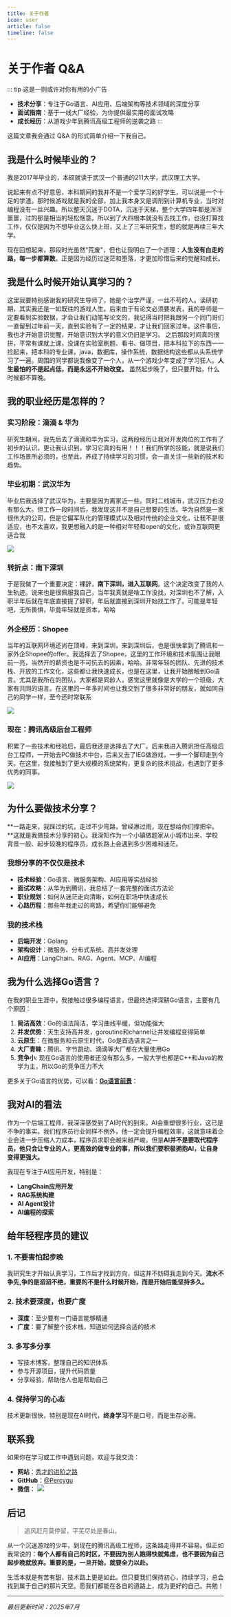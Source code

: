 ```yaml
---
title: 关于作者
icon: user
article: false
timeline: false
---
```


# 关于作者 Q&A

::: tip 这是一则或许对你有用的小广告
- **技术分享**：专注于Go语言、AI应用、后端架构等技术领域的深度分享
- **面试指南**：基于一线大厂经验，为你提供最实用的面试攻略
- **成长经历**：从游戏少年到腾讯高级工程师的逆袭之路
:::

这篇文章我会通过 Q&A 的形式简单介绍一下我自己。

## 我是什么时候毕业的？

我是2017年毕业的，本硕就读于武汉一个普通的211大学，武汉理工大学。

说起来有点不好意思，本科期间的我并不是一个爱学习的好学生，可以说是一个十足的学渣。那时候游戏就是我的全部，加上我本身又是调剂到计算机专业，当时对编程没有一丝兴趣。所以整天沉迷于DOTA，沉迷于天梯，整个大学四年都是浑浑噩噩，过的那是相当的轻松惬意。所以到了大四根本就没有去找工作，也没打算找工作，仅仅是因为不想毕业这么快上班，又上了三年研究生，想的就是再续三年大学。

现在回想起来，那段时光虽然"荒废"，但也让我明白了一个道理：**人生没有白走的路，每一步都算数**。正是因为经历过迷茫和堕落，才更加珍惜后来的觉醒和成长。

## 我是什么时候开始认真学习的？

这里我要特别感谢我的研究生导师了，她是个治学严谨，一丝不苟的人。读研初期，其实我还是一如既往的游戏人生。后来由于有论文必须要发表，我的导师是一定要看到实验数据，才会让我们动笔写论文的，我记得当时把我跟另一个同门哥们一直留到过年前一天，直到实验有了一定的结果，才让我们回家过年。这件事后，我也才开始意识觉醒，开始意识到大学的意义仍旧是学习。
之后那段时间真的很拼，平常有课就上课，没课在实验室刷题、看书、做项目，把本科拉下的东西一一捡起来，把本科的专业课，java，数据库，操作系统，数据结构这些都从头系统学习了一遍。周围的同学都说我像变了一个人，从一个游戏少年变成了学习狂人。**人生最怕的不是起点低，而是永远不开始改变。** 虽然起步晚了，但只要开始，什么时候都不算晚。

## 我的职业经历是怎样的？

### 实习阶段：滴滴 & 华为
研究生期间，我先后去了滴滴和华为实习，这两段经历让我对开发岗位的工作有了初步的认识，更让我认识到，学习它真的有用！！！我们所学的技能，就是说我们工作场景所必须的，也至此，养成了持续学习的习惯，会一直关注一些新的技术和趋势。

### 毕业初期：武汉华为
毕业后我选择了武汉华为，主要是因为离家近一些。同时二线城市，武汉压力也没有那么大。但工作一段时间后，我发现这并不是自己想要的生活。华为自然是一家很伟大的公司，但是它偏军队化的管理模式以及相对传统的企业文化，让我不是很适应，也不太喜欢，我更想融入的是一种相对年轻和open的文化，或许互联网更适合我

![](./assets/img/关于作者/huawei.png)


### 转折点：南下深圳
于是我做了一个重要决定：裸辞，**南下深圳，进入互联网**。这个决定改变了我的人生轨迹。说来也是很佩服我自己，当年我真就是啥工作没找，对深圳也不了解，入职半年后就在年底直接提了辞职，年后就直接到深圳开始找工作了。可能是年轻吧，无所畏惧，毕竟年轻就是资本，哈哈

### 外企经历：Shopee
当年的互联网环境还尚在顶峰，来到深圳，来到深圳后，也是很快拿到了腾讯和一家外企Shopee的offer。我选择去了Shopee，这里的工作环境和技术氛围让我眼前一亮，当然开的薪资也是不可抗去的因素，哈哈。非常年轻的团队、先进的技术栈、开放的工作文化，这些都让我快速成长，也是在这里，让我开始接触到Go语言。尤其是我所在的团队，大家都是同龄人，感觉这里就像是大学的一个班级，大家有共同的语言。在这里的一年多时间也让我交到了很多非常好的朋友，就如同自己的同学一样，至今还时常联系

![](./assets/img/关于作者/shopee.png)

### 现在：腾讯高级后台工程师
积累了一些技术和经验后，最后我还是选择去了大厂。后来我进入腾讯担任高级后台工程师，一开始去PC做技术中台，后来又去了IEG做游戏，一步一个脚印走到今天。在这里，我接触到了更大规模的系统架构，更复杂的技术挑战，也遇到了更多优秀的同事。

![](./assets/img/关于作者/tencent.png)

## 为什么要做技术分享？

**一路走来，我踩过的坑，走过不少弯路，曾经淋过雨，现在想给你们撑把伞。**这就是我做技术分享的初心。我深知作为一个小镇做题家从小城市出来、学校背景一般、起步较晚的程序员，成长路上会遇到多少困难和迷茫。

### 我想分享的不仅仅是技术
- **技术经验**：Go语言、微服务架构、AI应用等实战经验
- **面试攻略**：从华为到腾讯，我总结了一套完整的面试方法论
- **职业规划**：如何从迷茫走向清晰，如何在职场中快速成长
- **心路历程**：那些年我走过的弯路，希望你们能够避免

### 我的技术栈
- **后端开发**：Golang
- **架构设计**：微服务、分布式系统、高并发处理
- **AI应用**：LangChain、RAG、Agent、MCP、AI编程

## 我为什么选择Go语言？

在我的职业生涯中，我接触过很多编程语言，但最终选择深耕Go语言，主要有几个原因：

1. **简洁高效**：Go的语法简洁，学习曲线平缓，但功能强大
2. **并发优势**：天生支持高并发，goroutine和channel让并发编程变得简单
3. **云原生**：在微服务和云原生时代，Go是首选语言之一
4. **大厂青睐**：腾讯、字节跳动、滴滴等大厂都在大量使用Go
5. **竞争小**: 现在Go语言的使用者还没有那么多，一般大学也都是C++和Java的教学为主，所以Go的竞争压力不大

更多关于Go语言的优势，可以看：[**Go语言前景**](./go_prospect/go_prospect.md)：

## 我对AI的看法

作为一个后端工程师，我深深感受到了AI时代的到来。AI会重塑很多行业，这已是不争的事实。我们程序员行业同样不例外，他一定会提升编程效率，这就意味着企业会进一步压缩人力成本，程序员求职会越来越严峻。但是**AI并不是要取代程序员，他只会让专业的人，更高效的做专业的事，所以我们要积极拥抱AI，让自身变得更强大。**

我现在专注于AI应用开发，特别是：
- **LangChain应用开发**
- **RAG系统构建**
- **AI Agent设计**
- **AI编程的探索**

## 给年轻程序员的建议

### 1. 不要害怕起步晚
我研究生才开始认真学习，工作后才找到方向，但这并不妨碍我走到今天。**流水不争先,争的是滔滔不绝，重要的不是什么时候开始，而是开始后能坚持多久。**

### 2. 技术要深度，也要广度
- **深度**：至少要有一门语言能够精通
- **广度**：要了解整个技术栈，知道如何选择合适的技术

### 3. 多写多分享
- 写技术博客，整理自己的知识体系
- 参与开源项目，提升代码质量
- 分享经验，帮助他人也是帮助自己

### 4. 保持学习的心态
技术更新很快，特别是现在AI时代，**终身学习**不是口号，而是生存必需。

## 联系我

如果你在学习或工作中遇到问题，欢迎与我交流：

- **网站**：[秀才的进阶之路](https://golangstar.cn)
- **GitHub**：[@Percygu](https://github.com/Percygu/GolangGuide)
- **微信**：
![](../assets/icon/avatar.png)

## 后记

> 追风赶月莫停留，平芜尽处是春山。

从一个沉迷游戏的少年，到现在的腾讯高级工程师，这条路走得并不容易。但正如我常说的：**每个人都有自己的时区，不要因为别人跑得快就焦虑，也不要因为自己起步晚就放弃。重要的是，一旦开始，就要全力以赴。**

生活本就是有苦有甜，技术路上更是如此。但只要我们保持初心，持续学习，总会找到属于自己的那片天空。愿我们都能在各自的道路上，成为更好的自己。共勉！

---

*最后更新时间：2025年7月*
